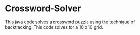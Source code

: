# Crossword-Solver
This java code solves a crossword puzzle using the technique of backtracking.
This code solves for a 10 x 10 grid.

